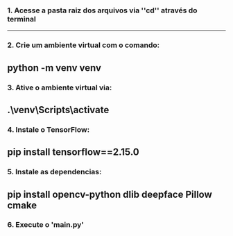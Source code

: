 ### 1. Acesse a pasta raiz dos arquivos via ''cd'' através do terminal
---

### 2. Crie um ambiente virtual com o comando:

python -m venv venv
---

### 3. Ative o ambiente virtual via:

.\venv\Scripts\activate
---

### 4. Instale o TensorFlow:

pip install tensorflow==2.15.0
---

### 5. Instale as dependencias:

pip install opencv-python dlib deepface Pillow cmake
---

### 6. Execute o 'main.py'

